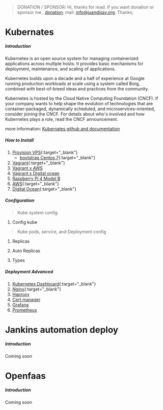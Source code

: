 >
> DONATION / SPONSOR:
Hi, thanks for read.
If you want donation or sponsor me ,
[donation](https://www.paypal.me/juandisay); mail: info@juandisay.org; 
Thanks;

# Kubernates

##### Introduction
Kubernetes is an open source system for managing containerized applications across multiple hosts. It provides basic mechanisms for deployment, maintenance, and scaling of applications.

Kubernetes builds upon a decade and a half of experience at Google running production workloads at scale using a system called Borg, combined with best-of-breed ideas and practices from the community.

Kubernetes is hosted by the Cloud Native Computing Foundation (CNCF). If your company wants to help shape the evolution of technologies that are container-packaged, dynamically scheduled, and microservices-oriented, consider joining the CNCF. For details about who's involved and how Kubernetes plays a role, read the CNCF announcement.

more information: [Kubernates github and documentation](https://github.com/kubernetes/kubernetes)

##### How to Install
1. [Provision VPS](https://github.com/juandisay/automation-server/tree/master/setup-kubernetes/ProvisionVPS){:target="_blank"}
   - [bootstrap Centos 7](https://raw.githubusercontent.com/juandisay/automation-server/master/setup-kubernetes/ProvisionVPS/bootstrap-kube-install-centos7.sh){:target="_blank"}
2. [Vagrant](https://github.com/juandisay/automation-server/tree/master/setup-kubernetes/vagrant-setup){:target="_blank"}
3. [Vagrant x AWS](#)
4. [Vagrant x Digital ocean](#)
5. [Raspberry Pi 4 Model B](#)
6. [AWS](https://aws.amazon.com/kubernetes/){:target="_blank"}
7. [Digital Ocean](https://www.digitalocean.com/products/kubernetes/){:target="_blank"}

##### Configuration
> Kube system config

1. Config kube

> Kube pods, service, and Deployment config

1. Replicas
2. Auto Replicas

3. Types
##### Deployment Advanced
1. [Kubernetes Dashboard](https://github.com/juandisay/automation-server/tree/master/Configuration/kubernetes-dashboard){:target="_blank"}
2. [Nginx](https://github.com/juandisay/automation-server/tree/master/Configuration/nginx){:target="_blank"}
3. [Haproxy](#)
4. [Cert manager](#)
5. [Grafana](#)
6. [Prometheus](#)


# Jankins automation deploy

##### Introduction
Coming soon


# Openfaas

##### Introduction
Coming soon


